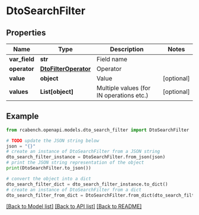 # DtoSearchFilter


## Properties

Name | Type | Description | Notes
------------ | ------------- | ------------- | -------------
**var_field** | **str** | Field name | 
**operator** | [**DtoFilterOperator**](DtoFilterOperator.md) | Operator | 
**value** | **object** | Value | [optional] 
**values** | **List[object]** | Multiple values (for IN operations etc.) | [optional] 

## Example

```python
from rcabench.openapi.models.dto_search_filter import DtoSearchFilter

# TODO update the JSON string below
json = "{}"
# create an instance of DtoSearchFilter from a JSON string
dto_search_filter_instance = DtoSearchFilter.from_json(json)
# print the JSON string representation of the object
print(DtoSearchFilter.to_json())

# convert the object into a dict
dto_search_filter_dict = dto_search_filter_instance.to_dict()
# create an instance of DtoSearchFilter from a dict
dto_search_filter_from_dict = DtoSearchFilter.from_dict(dto_search_filter_dict)
```
[[Back to Model list]](../README.md#documentation-for-models) [[Back to API list]](../README.md#documentation-for-api-endpoints) [[Back to README]](../README.md)


